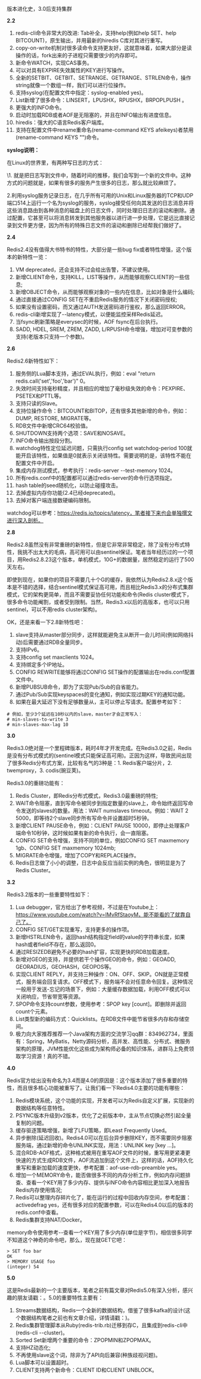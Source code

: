 版本进化史，3.0后支持集群

**2.2**

1. redis-cli命令非常大的改进: Tab补全，支持help(例如help SET、help BITCOUNT)，原生输出，并用最新的hiredis C库对其进行重写。
2. copy-on-write机制对很多读命令支持更友好，这就意味着，如果大部分是读操作的话，fork出来的子进程只需要很少的内存即可。
3. 新命令WATCH，实现CAS事务。
4. 可以对具有EXPIRE失效属性的KEY进行写操作。
5. 全新的SETBIT、GETBIT、SETRANGE、GETRANGE、STRLEN命令，操作string就像一个数组一样，我们可以进行位操作。
6. 支持syslog(在配置文件中指定：syslog-enabled yes)。
7. List新增了很多命令：LINSERT，LPUSHX，RPUSHX，BRPOPLPUSH 。
8. 更强大的INFO命令。
9. 启动时加载RDB或者AOF是无阻塞的，并且在INFO输出有进度信息。
10. hiredis：强大的C语言Redis客户端库。
11. 支持在配置文件中rename重命名(rename-command KEYS afeikeys)者禁用(rename-command KEYS "")命令。

**syslog说明：**

在Linux的世界里，有两种写日志的方式：

\1. 就是把日志写到文件中，随着时间的推移，我们会写到一个新的文件中。这种方式的问题就是，如果有很多的服务产生很多的日志，那么就比较麻烦了。

2.利用syslog服务记录日志，在几乎所有可用的Unix和Linux服务器的TCP和UDP端口514上运行一个名为syslog的服务，syslog接受任何向其发送的日志消息并将这些消息路由到各种消息的磁盘上的日志文件，同时处理旧日志的滚动和删除。通过配置，它甚至可以将消息转发到其他服务器以进行进一步处理，它是远比直接记录到文件更方便，因为所有的特殊日志文件的滚动和删除已经帮我们做好了。

**2.4**

Redis2.4没有值得大书特书的特性，大部分是一些bug fix或者特性增强，这个版本的新特性一览：

1. VM deprecated，还会支持不过会给出告警，不建议使用。
2. 新增CLIENT命令，支持KILL，LIST等操作，从而能够观察CLIENT的一些信息;
3. 新增OBJECT命令，从而能够观察对象的一些内在信息，比如对象是什么编码;
4. 通过直接通过CONFIG SET在不重启Redis服务的情况下关闭密码授权;
5. 如果没有设置密码，而又通过AUTH发送密码进行鉴权，那么返回ERROR。
6. redis-cli新增实现了--latency模式，以便能监控采样Redis延迟。
7. 当fsync刷新策略是everysec的时候，AOF fsync在后台执行。
8. SADD, HDEL, SREM, ZREM, ZADD, L/RPUSH命令增强，增加对可变参数的支持(老版本只支持一个参数)。

**2.6**

Redis2.6新特性如下：

1. 服务侧的Lua脚本支持，通过EVAL执行，例如：eval "return redis.call('set','foo','bar')" 0。
2. 失效时间支持毫秒精度，并且相应的增加了毫秒级失效的命令：PEXPIRE、PSETEX和PTTL等。
3. 支持只读的Slave。
4. 支持位操作命令：BITCOUNT和BITOP，还有很多其他新增的命令，例如：DUMP, RESTORE, MIGRATE等。
5. RDB文件中新增CRC64校验值。
6. SHUTDOWN支持两个选项：SAVE和NOSAVE。
7. INFO命令输出按段分割。
8. watchdog特性定位延迟问题，只需执行config set watchdog-period 100就能开启该特性，如果值是0就表示关闭该特性。需要说明的是，该特性不能在配置文件中开启。
9. 集成内存测试模式，参考执行：redis-server --test-memory 1024。
10. 所有redis.conf中的配置都可以通过redis-server的命令行选项指定。
11. hash table的seed随机化，以防止碰撞攻击。
12. 去掉虚拟内存你功能(2.4已经deprecated)。
13. 去掉对客户端连接数硬编码限制。

watchdog可以参考：https://redis.io/topics/latency，笔者接下来也会单独撰文进行深入剖析。

**2.8**

Redis2.8虽然没有非常重磅的新特性，但是它非常非常稳定，除了没有分布式特性，我挑不出太大的毛病，高可用可以由sentinel保证。笔者当年经历过的一个项目，用Redis2.8.23这个版本，单机模式，10G+的数据量，居然稳定的运行了500天左右。

即使到现在，如果你的项目不需要几十个G的缓存，我依然认为Redis2.8.x这个版本是不错的选择，结合sentinel模式保证高可用，而且相比Redis3.x的分布式集群模式，它的架构更简单，而且不需要妥协任何功能和命令(Redis cluster模式下，很多命令功能阉割，或者受到限制。当然，Redis3.x以后的高版本，也可以只用sentinel，可以不用redis cluster架构)。

OK，还是来看一下2.8新特性吧：

1. slave支持从master部分同步，这样就能避免主从断开一会儿时间(例如网络抖动)后需要通过RDB全量同步。
2. 支持IPv6。
3. 支持config set maxclients 1024。
4. 支持绑定多个IP地址。
5. CONFIG REWRITE能够将通过CONFIG SET操作的配置输出在redis.conf配置文件中。
6. 新增PUBSUB命令，即为了实现Pub/Sub的自省能力。
7. 通过Pub/Sub实现keyspaces的变化通知，例如实现过期KEY的通知功能。
8. 如果在最大延迟下没有足够数量从，主可以停止写请求。配置参考如下：

```
# 例如，至少3个延迟在10秒以内的slave，master才会正常写入： 
# min-slaves-to-write 3 
# min-slaves-max-lag 10
```

**3.0**

Redis3.0绝对是一个里程碑版本，耗时4年才开发完成。在Redis3.0之前，Redis是没有分布式模式的(sentinel模式只能保证高可用)。正因为这样，导致民间出现了很多Redis分布式方案，比较有名气的3种是：1. Redis客户端分片，2. twemproxy，3. codis(豌豆荚)。

Redis3.0的重磅功能有：

1. Redis Cluster，即Redis分布式模式，Redis3.0最重磅的特性;
2. WAIT命令阻塞，直到写命令被同步到指定数量的slave上，命令始终返回写命令发送的slaves的数量。用法：WAIT numslaves timeout。例如：WAIT 2 5000，即等待2个slave同步所有写命令并设置超时5秒钟。
3. 新增CLIENT PAUSE命令，例如：CLIENT PAUSE 10000，即停止处理客户端命令10秒钟，这时候如果有新的命令执行，会一直阻塞。
4. CONFIG SET命令增强，支持不同的单位，例如CONFIG SET maxmemory 1gb、CONFIG SET maxmemory 1024mb;
5. MIGRATE命令增强，增加了COPY和REPLACE操作。
6. Redis日志做了小小的调整，日志中会反应当前实例的角色，很明显是为了Redis Cluster。

**3.2**

Redis3.2版本的一些重要特性如下：

1. Lua debugger，官方给出了参考视频，不过是在Youtube上：https://www.youtube.com/watch?v=IMvRfStaoyM，能不能看的了就靠自己了。
2. CONFIG SET/GET实现重写，支持更多的操作项。
3. 新增HSTRLEN命令，返回hash结构指定field的value的字符串长度，如果hash或者field不存在，那么返回0。
4. 通过RESIZEDB避免不必要的hash扩容，实现更快的RDB加载速度。
5. 新增对GEO的支持，并提供若干个操作GEO的命令，例如：GEOADD, GEORADIUS，GEOHASH，GEOPOS等。
6. 实现CLIENT REPLY，并支持三种操作：ON、OFF、SKIP。ON就是正常模式，服务端会回复请求。OFF模式下，服务端不会对任意命令回复。这种情况一般用于发送-忘记的场景下，例如：大量缓存数据加载，利用OFF模式可以关闭响应，节省带宽等资源。
7. SPOP命令支持count参数，使用参考：SPOP key [count]。即删除并返回count个元素。
8. List类型新的编码方式：Quicklists。在RDB文件中能节省很多内存和存储空间。
9. 极力向大家推荐推荐一个Java架构方面的交流学习qq群：834962734，里面有：Spring，MyBatis，Netty源码分析，高并发、高性能、分布式、微服务架构的原理，JVM性能优化这些成为架构师必备的知识体系，进群马上免费领取学习资源！真的不错。

**4.0**

Redis官方给出没有命名为3.4而是4.0的原因是：这个版本添加了很多重要的特性，而且很多核心功能被重写了。让我们看一下Redis4.0主要的功能有哪些：

1. Redis模块系统，这个功能的实现，开发者可以为Redis自定义扩展，实现新的数据结构等任意特性。
2. PSYNC版本升级到v2版本，优化了之前版本中，主从节点切换必然引起全量复制的问题。
3. 缓存驱逐策略增强，新增了LFU策略，即Least Frequently Used。
4. 异步删除(延迟回收)。Redis4.0可以在后台异步删除KEY，而不需要同步阻塞服务端，通过新增的命令UNLINK实现，用法：UNLINK key [key …]。
5. 混合RDB-AOF格式，这种格式被用在重写AOF文件的时候，重写用更紧凑更快速的方式生成RDB文件，AOF流追加到这个文件上，这样的话，AOF持久化重写和重新加载的速度更快，参考配置：aof-use-rdb-preamble yes。
6. 增加一个MEMORY命令，能否做很多不同的内存分析工作，例如内存问题排查、查看一个KEY用了多少内存、提供与INFO命令内容相比更加深入地报告Redis内存使用情况;
7. Redis可以整理内存碎片化了，能在运行的过程中回收内存空间，参考配置：activedefrag yes，还有很多对应的配置参数，可以在Redis4.0以后的版本的redis.conf中查看。
8. Redis集群支持NAT/Docker。

memory命令使用参考--查看一个KEY用了多少内存(单位是字节)，相信很多同学不知道这个神奇的命令吧，那么，现在就GET它吧：

```
> SET foo bar 
OK 
> MEMORY USAGE foo 
(integer) 54
```

**5.0**

这是Redis最新的一个主要版本，笔者之前有篇文章对Redis5.0有深入分析，感兴趣的朋友请戳：。5.0的重要特性主要有：

1. Streams数据结构，Redis一个全新的数据结构，借鉴了很多kafka的设计(这个数据结构笔者之前也有文章介绍，详情请戳：)。
2. Redis集群管理脚本从Ruby(redis-trib.rb)迁移到存C，且集成到redis-cli中(redis-cli --cluster)。
3. Sorted Set新增两个重要的命令：ZPOPMIN和ZPOPMAX。
4. 支持HZ动态化;
5. 不再使用slave这个词，除非为了API向后兼容(种族歧视问题)。
6. Lua脚本可以设置超时。
7. CLIENT支持两个新命令：CLIENT ID和CLIENT UNBLOCK。